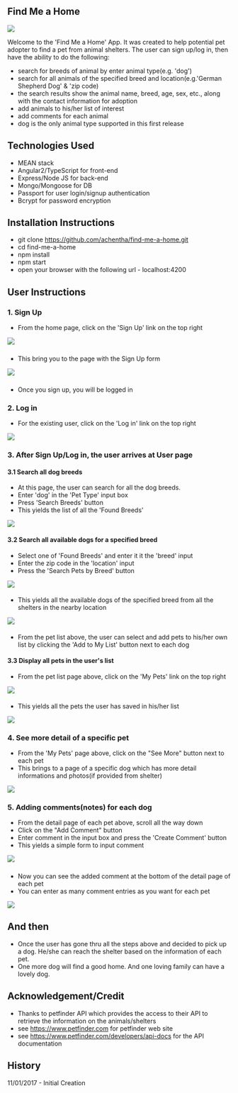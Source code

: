 ## Find Me a Home
<img src="images/Home.png">

Welcome to the 'Find Me a Home' App. It was created to help potential pet adopter to find a pet from animal shelters. The user can sign up/log in, then have the ability to do the following:
* search for breeds of animal by enter animal type(e.g. 'dog')
* search for all animals of the specified breed and location(e.g.'German Shepherd Dog' & 'zip code)
* the search results show the animal name, breed, age, sex, etc., along with the contact information for adoption
* add animals to his/her list of interest
* add comments for each animal
* dog is the only animal type supported in this first release

## Technologies Used
* MEAN stack
* Angular2/TypeScript for front-end
* Express/Node JS for back-end
* Mongo/Mongoose for DB
* Passport for user login/signup authentication
* Bcrypt for password encryption

## Installation Instructions
* git clone https://github.com/achentha/find-me-a-home.git
* cd find-me-a-home
* npm install
* npm start
* open your browser with the following url - localhost:4200

## User Instructions
### 1. Sign Up
* From the home page, click on the 'Sign Up' link on the top right
<img src="images/Home.png">

###
* This bring you to the page with the Sign Up form
<img src="images/SignUp.png">

###
* Once you sign up, you will be logged in

### 2. Log in
* For the existing user, click on the 'Log in' link on the top right
<img src="images/Login.png">

### 3. After Sign Up/Log in, the user arrives at User page
#### 3.1 Search all dog breeds
* At this page, the user can search for all the dog breeds.
* Enter 'dog' in the 'Pet Type' input box
* Press 'Search Breeds' button
* This yields the list of all the 'Found Breeds'
<img src="images/BreedSearch.png">

#### 3.2 Search all available dogs for a specified breed
* Select one of 'Found Breeds' and enter it it the 'breed' input
* Enter the zip code in the 'location' input
* Press the 'Search Pets by Breed' button
<img src="images/PetSearch.png">

####
* This yields all the available dogs of the specified breed from all the shelters in the nearby location
<img src="images/PetSearchResult.png">

####
* From the pet list above, the user can select and add pets to his/her own list by clicking the 'Add to My List' button next to each dog

#### 3.3 Display all pets in the user's list
* From the pet list page above, click on the 'My Pets' link on the top right
<img src="images/PetSearch2MyPets.png">

####
* This yields all the pets the user has saved in his/her list
<img src="images/MyPets.png">

### 4. See more detail of a specific pet
* From the 'My Pets' page above, click on the "See More" button next to each pet
* This brings to a page of a specific dog which has more detail informations and photos(if provided from shelter)
<img src="images/OnePetDetails.png">

### 5. Adding comments(notes) for each dog
* From the detail page of each pet above, scroll all the way down
* Click on the "Add Comment" button
* Enter comment in the input box and press the 'Create Comment' button
* This yields a simple form to input comment
<img src="images/AddCommentToPet.png">

###
* Now you can see the added comment at the bottom of the detail page of each pet
* You can enter as many comment entries as you want for each pet

<img src="images/PetComment.png">

## And then
* Once the user has gone thru all the steps above and decided to pick up a dog. He/she can reach the shelter based on the information of each pet.
* One more dog will find a good home. And one loving family can have a lovely dog.

## Acknowledgement/Credit
* Thanks to petfinder API which provides the access to their API to retrieve the information on the animals/shelters
* see https://www.petfinder.com for petfinder web site
* see https://www.petfinder.com/developers/api-docs for the API documentation

## History
11/01/2017 - Initial Creation
